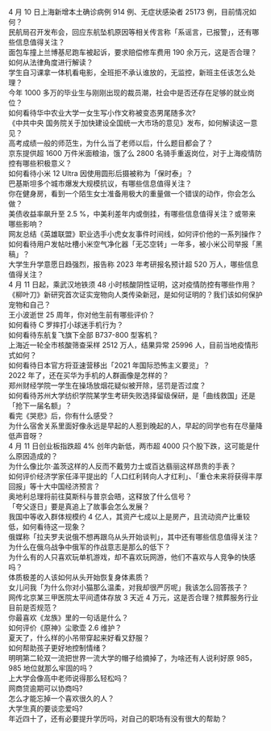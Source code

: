 4 月 10 日上海新增本土确诊病例 914 例、无症状感染者 25173 例，目前情况如何？  
民航局召开发布会，回应东航坠机原因等相关传言称「系谣言，已报警」，还有哪些信息值得关注？  
面包车撞上兰博基尼跑车被起诉，要求赔偿修车费用 190 余万元，这是否合理？如何从法律角度进行解读？  
学生自习课拿一体机看电影，全班拒不承认谁放的，无监控，新班主任该怎么处理？  
今年 1000 多万的毕业生与刚刚出现的裁员潮，社会中是否还存在足够的就业岗位？  
如何看待华中农业大学一女生写小作文称被变态男尾随多次?  
《中共中央 国务院关于加快建设全国统一大市场的意见》发布，如何解读这一意见？  
高考成绩一般的师范生，为什么当了老师以后，什么题目都会了？  
京东提供超 1600 万件米面粮油，饿了么 2800 名骑手重返岗位，对于上海疫情防控有哪些积极意义？  
如何看待小米 12 Ultra 因使用圆形后摄被称为「保时泰」？  
巴基斯坦多个城市爆发大规模抗议，有哪些信息值得关注？  
你在健身房，看到一个陌生女士准备用极大的重量做一个错误的动作，你会怎么做？  
美债收益率飙升至 2.5 %，中美利差年内或倒挂，有哪些信息值得关注？或带来哪些影响？  
网友总结《英雄联盟》职业选手小虎女友事件时间线，如何评价他的一系列操作？  
如何看待用户发帖吐槽小米空气净化器「无芯空转」一年多，被小米公司举报「黑稿」？  
大学生升学意愿日趋强烈，报告称 2023 年考研报名预计超 520 万人，哪些信息值得关注？  
4 月 11 日起，乘武汉地铁须 48 小时核酸阴性证明，这对疫情防控有哪些作用？  
《柳叶刀》新研究首次证实宠物向人类传染新冠，是如何证明的？我们该如何保护宠物和自己？  
王小波逝世 25 周年，你对他生前有哪些评价？  
如何看待 C 罗摔打小球迷手机行为？  
如何看待东航复飞旗下全部 B737-800 型客机？  
上海近一轮全市核酸筛查采样 2512 万人，结果异常 25996 人，目前当地疫情形式如何？  
如何看待日本官方将亚速营移出「2021 年国际恐怖主义要览」？  
2022 年了，还在买华为手机的人群画像是怎样的？  
郑州财经学院一学生在操场放烟花疑似被开除，惩罚是否过度？  
如何看待苏州大学纺织学院某学生考研失败选择留级保研，是「曲线救国」还是「抢下一届名额」？  
看完《哭悲》后，你有什么感受？  
为什么宿舍关系里面好像永远是早起的人惹到晚起的人，早起的同学也有在尽量降低声音呀？  
4 月 11 日创业板指跌超 4% 创年内新低，两市超 4000 只个股下跌，这可能是什么原因造成的？  
为什么像比尔·盖茨这样的人反而不戴劳力士或百达翡丽这样昂贵的手表？  
如何评价经济学家任泽平提出的「人口红利转向人才红利」、「重仓未来将获得丰厚回报」等十大中国经济预言？  
奥地利总理将前往莫斯科与普京会晤，这释放了什么信号？  
「夸父逐日」要是真追上了故事会怎么发展？  
我国中等收入群体规模约 4 亿人，其资产七成以上是房产，且流动资产比重较低，如何看待这一现象？  
俄媒称「拉夫罗夫说俄不想再跟乌从头开始谈判」，其中还有哪些信息值得关注？  
为什么在俄乌战争中俄军的作战意志是那么的低下？  
为什么有的人只喜欢玩单机游戏，却不喜欢玩网游，他们不喜欢与人竞争的快感吗？  
体质极差的人该如何从头开始恢复身体素质？  
女儿问我「为什么你对小猫那么温柔，对我却很严厉呢」我该怎么回答孩子？  
网传北京某三甲医院太平间遗体存放 3 天近 4 万元，这是否合理？殡葬服务行业目前是否规范？  
你最喜欢《龙族》里的一句话是什么？  
如何评价《原神》尘歌壶 2.6 维护？  
夏天了，什么样的小吊带穿起来好看又舒服？  
如何帮助孩子更好地控制情绪？  
明明第二轮双一流把世界一流大学的帽子给摘掉了，为啥还有人说利好原 985，985 地位就那么牢固的吗？  
上大学会像高中老师说得那么轻松吗？  
网商贷逾期可以协商吗?  
怎么才能忘掉一个喜欢很久的人？  
大学生真的要谈恋爱吗?  
年近四十了，还有必要提升学历吗，对自己的职场有没有很大的帮助？  
